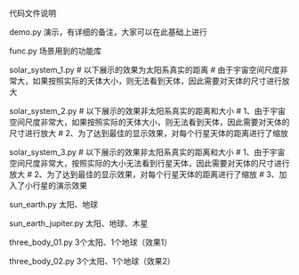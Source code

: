 代码文件说明

demo.py 演示，有详细的备注，大家可以在此基础上进行

func.py 场景用到的功能库


solar_system_1.py
    #  以下展示的效果为太阳系真实的距离
    #  由于宇宙空间尺度非常大，如果按照实际的天体大小，则无法看到天体，因此需要对天体的尺寸进行放大
    
solar_system_2.py
    #  以下展示的效果非太阳系真实的距离和大小
    #  1、由于宇宙空间尺度非常大，如果按照实际的天体大小，则无法看到天体，因此需要对天体的尺寸进行放大
    #  2、为了达到最佳的显示效果，对每个行星天体的距离进行了缩放

solar_system_3.py
    #  以下展示的效果非太阳系真实的距离和大小
    #  1、由于宇宙空间尺度非常大，按照实际的大小无法看到行星天体，因此需要对天体的尺寸进行放大
    #  2、为了达到最佳的显示效果，对每个行星天体的距离进行了缩放
    #  3、加入了小行星的演示效果

sun_earth.py
太阳、地球

sun_earth_jupiter.py
太阳、地球、木星


three_body_01.py
3个太阳、1个地球（效果1）


three_body_02.py
3个太阳、1个地球（效果2）